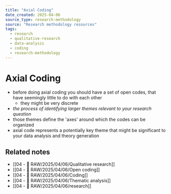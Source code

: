 ```yaml
---
title: "Axial Coding"
date_created: 2025-04-06
source_type: research-methodology
source: "Research methodology resources"
tags:
  - research
  - qualitative-research
  - data-analysis
  - coding
  - research-methodology
---
```


# Axial Coding

- before doing axial coding you should have a set of open codes, that have seemingly little to do with each other
	- they might be very discrete
- _the process of identifying larger themes relevant to your research question_
- those themes define the 'axes' around which the codes can be organized
- axial code represents a potentially key theme that might be significant to your data analysis and theory generation

## Related notes
- [[04 - 💽 RAW/2025/04/06/Qualitative research]]
- [[04 - 💽 RAW/2025/04/06/Open coding]]
- [[04 - 💽 RAW/2025/04/06/Coding]]
- [[04 - 💽 RAW/2025/04/06/Thematic analysis]]
- [[04 - 💽 RAW/2025/04/06/research]]